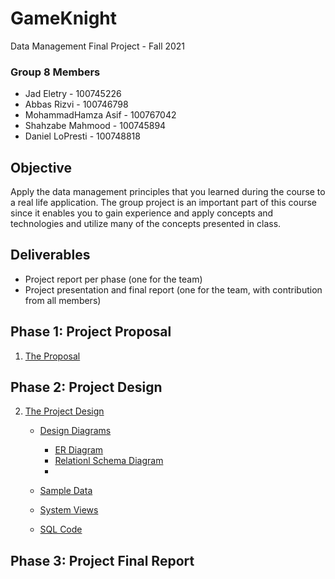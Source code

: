 # GameKnight
Data Management Final Project - Fall 2021
### Group 8 Members
- Jad Eletry       - 100745226
- Abbas Rizvi      - 100746798
- MohammadHamza Asif      - 100767042
- Shahzabe Mahmood - 100745894
- Daniel LoPresti  - 100748818

## Objective
Apply the data management principles that you learned during the course to a real life application. The group project is an important part of this course since it enables you to gain experience and apply concepts and technologies and utilize many of the concepts presented in class.

## Deliverables
 - Project report per phase (one for the team) 
 - Project presentation and final report (one for the team, with contribution from all members)

## Phase 1: Project Proposal
1. [The Proposal](Proposal/Proposal.pdf)
## Phase 2: Project Design
2. [The Project Design](https://github.com/JadEletry/GameKnight/tree/main/Project%20Design)
   * [Design Diagrams](https://github.com/JadEletry/GameKnight/tree/main/Project%20Design/Design%20Diagrams)
      - [ER Diagram](https://github.com/JadEletry/GameKnight/blob/main/Project%20Design/Design%20Diagrams/ER_Diagram.pdf)
      - [Relationl Schema Diagram](https://github.com/JadEletry/GameKnight/blob/main/Project%20Design/Design%20Diagrams/Relational_Schema.pdf)
      - 
   * [Sample Data]()
 
   * [System Views]()

   * [SQL Code](https://github.com/JadEletry/GameKnight/blob/main/Project%20Design/gameKnight.txt)
## Phase 3: Project Final Report
